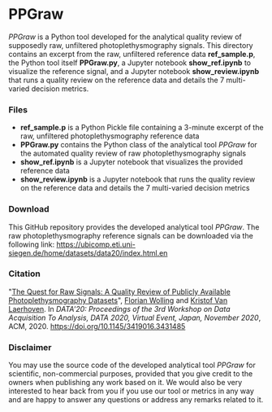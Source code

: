 # PPGraw

*PPGraw* is a Python tool developed for the analytical quality review of supposedly raw, unfiltered photoplethysmography signals. This directory contains an excerpt from the raw, unfiltered reference data **ref_sample.p**, the Python tool itself **PPGraw.py**, a Jupyter notebook **show_ref.ipynb** to visualize the reference signal, and a Jupyter notebook **show_review.ipynb** that runs a quality review on the reference data and details the 7 multi-varied decision metrics.

### Files
* **ref_sample.p** is a Python Pickle file containing a 3-minute excerpt of the raw, unfiltered photoplethysmography reference data
* **PPGraw.py** contains the Python class of the analytical tool *PPGraw* for the automated quality review of raw photoplethysmography signals
* **show_ref.ipynb** is a Jupyter notebook that visualizes the provided reference data
* **show_review.ipynb** is a Jupyter notebook that runs the quality review on the reference data and details the 7 multi-varied decision metrics

### Download
This GitHub repository provides the developed analytical tool *PPGraw*.
The raw photoplethysmography reference signals can be downloaded via the following link:
https://ubicomp.eti.uni-siegen.de/home/datasets/data20/index.html.en

### Citation
"[The Quest for Raw Signals: A Quality Review of Publicly Available Photoplethysmography Datasets](https://ubicomp.eti.uni-siegen.de/home/datasets/data20/index.html.en)", <a href="https://ubicomp.eti.uni-siegen.de/home/team/fwolling.html.en" target="_blank">Florian Wolling</a> and <a href="https://ubicomp.eti.uni-siegen.de/home/team/kristof.html.en" target="_blank">Kristof Van Laerhoven</a>. In *DATA'20: Proceedings of the 3rd Workshop on Data Acquisition To Analysis, DATA 2020, Virtual Event, Japan, November 2020*, ACM, 2020. <a href="https://doi.org/10.1145/3419016.3431485" target="_blank">https://doi.org/10.1145/3419016.3431485</a>

### Disclaimer
You may use the source code of the developed analytical tool *PPGraw* for scientific, non-commercial purposes, provided that you give credit to the owners when publishing any work based on it. We would also be very interested to hear back from you if you use our tool or metrics in any way and are happy to answer any questions or address any remarks related to it.
